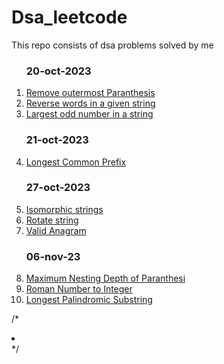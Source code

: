 # Dsa_leetcode
This repo consists of dsa problems solved by me </br>
<ol>
  
<h3>20-oct-2023</h3>
  <li> <a href="https://leetcode.com/problems/remove-outermost-parentheses/description/"> Remove outermost Paranthesis</a> </li>
  <li> <a href="https://leetcode.com/problems/reverse-words-in-a-string/description/ ">Reverse words in a given string </a></li>
  <li><a href="https://leetcode.com/problems/largest-odd-number-in-string/description/ "> Largest odd number in a string</a></li>
  <h3>21-oct-2023</h3>
  <li> <a href="https://leetcode.com/problems/longest-common-prefix/description/"> Longest Common Prefix</a></li>
  <h3>27-oct-2023</h3>
  <li> <a href="https://leetcode.com/problems/isomorphic-strings/ ">Isomorphic strings </a></li> 
  <li> <a href="https://leetcode.com/problems/rotate-string/ ">Rotate string </a></li> 
  <li> <a href="https://leetcode.com/problems/valid-anagram/ "> Valid Anagram</a></li> 
  <h3>06-nov-23</h3>
  <li> <a href="https://leetcode.com/problems/maximum-nesting-depth-of-the-parentheses/ ">Maximum Nesting Depth of Paranthesi </a></li>
  <li> <a href="https://leetcode.com/problems/roman-to-integer/ ">Roman Number to Integer </a></li>
  <li> <a href=" https://leetcode.com/problems/longest-palindromic-substring/"> Longest Palindromic Substring</a></li>
</ol>

/* <li> <a href=" "> </a></li> */
